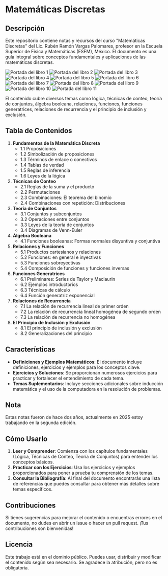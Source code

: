 # Matemáticas Discretas

## Descripción
Este repositorio contiene notas y recursos del curso "Matemáticas Discretas" del Lic. Rubén Ramón Vargas Palomares, profesor en la Escuela Superior de Física y Matemáticas (ESFM), México. El documento es una guía integral sobre conceptos fundamentales y aplicaciones de las matemáticas discretas.

![Portada del libro 1](GitHub/A1.jpeg)
![Portada del libro 2](GitHub/A2.jpeg)
![Portada del libro 3](GitHub/A3.jpeg)
![Portada del libro 4](GitHub/A4.jpeg)
![Portada del libro 5](GitHub/A5.jpeg)
![Portada del libro 6](GitHub/A6.jpeg)
![Portada del libro 7](GitHub/A7.jpeg)
![Portada del libro 8](GitHub/A8.jpeg)
![Portada del libro 9](GitHub/A9.jpeg)
![Portada del libro 10](GitHub/10.jpeg)
![Portada del libro 11](GitHub/11.jpeg)

El contenido cubre diversos temas como lógica, técnicas de conteo, teoría de conjuntos, álgebra booleana, relaciones, funciones, funciones generatrices, relaciones de recurrencia y el principio de inclusión y exclusión.

## Tabla de Contenidos
1. **Fundamentos de la Matemática Discreta**
    - 1.1 Proposiciones
    - 1.2 Simbolización de proposiciones
    - 1.3 Términos de enlace o conectivos
    - 1.4 Tablas de verdad
    - 1.5 Reglas de inferencia
    - 1.6 Leyes de la lógica
2. **Técnicas de Conteo**
    - 2.1 Reglas de la suma y el producto
    - 2.2 Permutaciones
    - 2.3 Combinaciones: El teorema del binomio
    - 2.4 Combinaciones con repetición: Distribuciones
3. **Teoría de Conjuntos**
    - 3.1 Conjuntos y subconjuntos
    - 3.2 Operaciones entre conjuntos
    - 3.3 Leyes de la teoría de conjuntos
    - 3.4 Diagramas de Venn-Euler
4. **Álgebra Booleana**
    - 4.1 Funciones booleanas: Formas normales disyuntiva y conjuntiva
5. **Relaciones y Funciones**
    - 5.1 Productos cartesianos y relaciones
    - 5.2 Funciones: en general e inyectivas
    - 5.3 Funciones sobreyectivas
    - 5.4 Composición de funciones y funciones inversas
6. **Funciones Generatrices**
    - 6.1 Preliminares: Series de Taylor y Maclaurin
    - 6.2 Ejemplos introductorios
    - 6.3 Técnicas de cálculo
    - 6.4 Función generatriz exponencial
7. **Relaciones de Recurrencia**
    - 7.1 La relación de recurrencia lineal de primer orden
    - 7.2 La relación de recurrencia lineal homogénea de segundo orden
    - 7.3 La relación de recurrencia no homogénea
8. **El Principio de Inclusión y Exclusión**
    - 8.1 El principio de inclusión y exclusión
    - 8.2 Generalizaciones del principio

## Características
- **Definiciones y Ejemplos Matemáticos**: El documento incluye definiciones, ejercicios y ejemplos para los conceptos clave.
- **Ejercicios y Soluciones**: Se proporcionan numerosos ejercicios para practicar y fortalecer el entendimiento de cada tema.
- **Temas Suplementarios**: Incluye secciones adicionales sobre inducción matemática y el uso de la computadora en la resolución de problemas.

## Nota
Estas notas fueron de hace dos años, actualmente en 2025 estoy trabajando en la segunda edición.

## Cómo Usarlo
1. **Leer y Comprender**: Comienza con los capítulos fundamentales (Lógica, Técnicas de Conteo, Teoría de Conjuntos) para entender los conceptos básicos.
2. **Practicar con los Ejercicios**: Usa los ejercicios y ejemplos proporcionados para poner a prueba tu comprensión de los temas.
3. **Consultar la Bibliografía**: Al final del documento encontrarás una lista de referencias que puedes consultar para obtener más detalles sobre temas específicos.

## Contribuciones
Si tienes sugerencias para mejorar el contenido o encuentras errores en el documento, no dudes en abrir un issue o hacer un pull request. ¡Tus contribuciones son bienvenidas!

## Licencia
Este trabajo está en el dominio público. Puedes usar, distribuir y modificar el contenido según sea necesario. Se agradece la atribución, pero no es obligatoria.